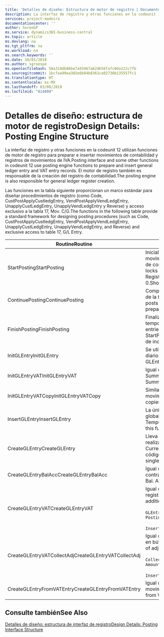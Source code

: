 ```yaml
---
title: 'Detalles de diseño: Estructura de motor de registro | Documentos de Microsoft'
description: La interfaz de registro y otras funciones en la codeunit 12 utilizan funciones de motor de registro para preparar e insertar movimientos de contabilidad y registros de movimientos de IVA. El motor de registro también es responsable de la creación del registro de contabilidad.
services: project-madeira
documentationcenter: ''
author: SorenGP
ms.service: dynamics365-business-central
ms.topic: article
ms.devlang: na
ms.tgt_pltfrm: na
ms.workload: na
ms.search.keywords: ''
ms.date: 10/01/2018
ms.author: sgroespe
ms.openlocfilehash: 58a319db86be7a93467a624b56fafc0da122c7fb
ms.sourcegitcommit: 1bcfaa99ea302e6b84b8361ca02730b135557fc1
ms.translationtype: HT
ms.contentlocale: es-MX
ms.lasthandoff: 03/08/2019
ms.locfileid: "814899"
---
```

# <a name="design-details-posting-engine-structure"></a><span data-ttu-id="7b291-104">Detalles de diseño: estructura de motor de registro</span><span class="sxs-lookup"><span data-stu-id="7b291-104">Design Details: Posting Engine Structure</span></span>
<span data-ttu-id="7b291-105">La interfaz de registro y otras funciones en la codeunit 12 utilizan funciones de motor de registro para preparar e insertar movimientos de contabilidad y registros de movimientos de IVA.</span><span class="sxs-lookup"><span data-stu-id="7b291-105">Posting interface and some other functions in codeunit 12 use posting engine functions to prepare and insert general ledger entry and VAT entry records.</span></span> <span data-ttu-id="7b291-106">El motor de registro también es responsable de la creación del registro de contabilidad.</span><span class="sxs-lookup"><span data-stu-id="7b291-106">The posting engine is also responsible for general ledger register creation.</span></span>  
  
 <span data-ttu-id="7b291-107">Las funciones en la tabla siguiente proporcionan un marco estándar para diseñar procedimientos de registro (como Code, CustPostApplyCustledgEntry, VendPostApplyVendLedgEntry, UnapplyCustLedgEntry, UnapplyVendLedgEntry y Reverse) y acceso exclusivo a la tabla 17, Mov. C/G.</span><span class="sxs-lookup"><span data-stu-id="7b291-107">The functions in the following table provide a standard framework for designing posting procedures (such as Code, CustPostApplyCustledgEntry, VendPostApplyVendLedgEntry, UnapplyCustLedgEntry, UnapplyVendLedgEntry, and Reverse) and exclusive access to table 17, G/L Entry.</span></span>  
  
|<span data-ttu-id="7b291-108">Routine</span><span class="sxs-lookup"><span data-stu-id="7b291-108">Routine</span></span>|<span data-ttu-id="7b291-109">Descripción</span><span class="sxs-lookup"><span data-stu-id="7b291-109">Description</span></span>|  
|-------------|---------------------------------------|  
|<span data-ttu-id="7b291-110">StartPosting</span><span class="sxs-lookup"><span data-stu-id="7b291-110">StartPosting</span></span>|<span data-ttu-id="7b291-111">Inicializa el búfer de registro TempGLEntryBuf, bloquea las tablas de movimientos de contabilidad y de IVA e inicializa el periodo contable, el registro de contabilidad y el tipo de cambio.</span><span class="sxs-lookup"><span data-stu-id="7b291-111">Initializes posting buffer TempGLEntryBuf, locks G/L Entry and VAT Entry tables, and initializes Accounting Period, G/L Register, and Exchange Rate.</span></span> <span data-ttu-id="7b291-112">Si se le llama solo una vez, NextEntryNo es 0.</span><span class="sxs-lookup"><span data-stu-id="7b291-112">Should be called only once, then NextEntryNo is 0.</span></span>|  
|<span data-ttu-id="7b291-113">ContinuePosting</span><span class="sxs-lookup"><span data-stu-id="7b291-113">ContinuePosting</span></span>|<span data-ttu-id="7b291-114">Comprueba y registra el IVA no realizado para el incremento NextTransactionNo de la transacción anterior y prepara el registro de la línea siguiente.</span><span class="sxs-lookup"><span data-stu-id="7b291-114">Checks and posts unrealized VAT for previous transaction increment NextTransactionNo and prepares post of next line.</span></span>|  
|<span data-ttu-id="7b291-115">FinishPosting</span><span class="sxs-lookup"><span data-stu-id="7b291-115">FinishPosting</span></span>|<span data-ttu-id="7b291-116">Finaliza el registro insertando los movimientos de contabilidad desde el búfer temporal a la tabla de la base de datos.</span><span class="sxs-lookup"><span data-stu-id="7b291-116">Completes posting by inserting G/L entries from temporary buffer into database table.</span></span> <span data-ttu-id="7b291-117">Se utiliza siempre con StartPosting.</span><span class="sxs-lookup"><span data-stu-id="7b291-117">Always used together with StartPosting.</span></span> <span data-ttu-id="7b291-118">Comprueba la presencia de inconsistencias.</span><span class="sxs-lookup"><span data-stu-id="7b291-118">Checks for inconsistencies.</span></span>|  
|<span data-ttu-id="7b291-119">InitGLEntry</span><span class="sxs-lookup"><span data-stu-id="7b291-119">InitGLEntry</span></span>|<span data-ttu-id="7b291-120">Se utiliza para inicializar un nuevo movimiento de contabilidad para la línea de diario general.</span><span class="sxs-lookup"><span data-stu-id="7b291-120">Used to initialize new G/L entry for Gen. Jnl Line.</span></span> <span data-ttu-id="7b291-121">Devuelve GLEntry como parámetro.</span><span class="sxs-lookup"><span data-stu-id="7b291-121">Returns GLEntry as parameter.</span></span>|  
|<span data-ttu-id="7b291-122">InitGLEntryVAT</span><span class="sxs-lookup"><span data-stu-id="7b291-122">InitGLEntryVAT</span></span>|<span data-ttu-id="7b291-123">Igual que InitGLEntry, pero también asigna Cta. contrapartida y SummarizeVAT.</span><span class="sxs-lookup"><span data-stu-id="7b291-123">Same as InitGLEntry, but also assigns Bal. Account No. and SummarizeVAT.</span></span>|  
|<span data-ttu-id="7b291-124">InitGLEntryVATCopy</span><span class="sxs-lookup"><span data-stu-id="7b291-124">InitGLEntryVATCopy</span></span>|<span data-ttu-id="7b291-125">Similar a InitGLEntryVAT, pero también copia datos de grupos de registro desde movimientos de IVA antes de SummarizeVAT.</span><span class="sxs-lookup"><span data-stu-id="7b291-125">Similar to InitGLEntryVAT, but also copies posting groups data from VAT Entry before SummarizeVAT.</span></span>|  
|<span data-ttu-id="7b291-126">InsertGLEntry</span><span class="sxs-lookup"><span data-stu-id="7b291-126">InsertGLEntry</span></span>|<span data-ttu-id="7b291-127">La única función que inserta el movimiento de contabilidad general en la tabla global TempGLEntryBuf.</span><span class="sxs-lookup"><span data-stu-id="7b291-127">The only function that inserts G/L entry into global TempGLEntryBuf table.</span></span> <span data-ttu-id="7b291-128">Utilice siempre esta función para insertar.</span><span class="sxs-lookup"><span data-stu-id="7b291-128">Always use this function for insert.</span></span>|  
|<span data-ttu-id="7b291-129">CreateGLEntry</span><span class="sxs-lookup"><span data-stu-id="7b291-129">CreateGLEntry</span></span>|<span data-ttu-id="7b291-130">Lleva a cabo una acción InitGLEntry, asigna un importe adicional de divisa y realiza una acción InsertGLEntry.</span><span class="sxs-lookup"><span data-stu-id="7b291-130">Performs an InitGLEntry, assigns Additional Currency Amount, and then performs InsertGLEntry.</span></span> <span data-ttu-id="7b291-131">Reemplaza varias líneas de código con una sola llamada a función.</span><span class="sxs-lookup"><span data-stu-id="7b291-131">Replaces several lines of code with a single function call.</span></span>|  
|<span data-ttu-id="7b291-132">CreateGLEntryBalAcc</span><span class="sxs-lookup"><span data-stu-id="7b291-132">CreateGLEntryBalAcc</span></span>|<span data-ttu-id="7b291-133">Igual que CreateGLEntry, pero también asigna Tipo contrapartida y Cta. contrapartida.</span><span class="sxs-lookup"><span data-stu-id="7b291-133">Same as CreateGLEntry, but also assigns Bal. Account Type and Bal. Account No.</span></span>|  
|<span data-ttu-id="7b291-134">CreateGLEntryVAT</span><span class="sxs-lookup"><span data-stu-id="7b291-134">CreateGLEntryVAT</span></span>|<span data-ttu-id="7b291-135">Igual que CreateGLEntry, pero con procesamiento adicional para grupos de registro y guardado en búfer temporal de IVA:</span><span class="sxs-lookup"><span data-stu-id="7b291-135">Same as CreateGLEntry, but with additional processing for posting groups and saving to temporary VAT buffer:</span></span><br /><br /> `GLEntry.CopyPostingGroupsFromDtldCVBuf(DtldCVLedgEntryBuf,GenJnlLine."Gen. Posting Type");`<br /><br /> `InsertVATEntriesFromTemp(DtldCVLedgEntryBuf,GLEntry);`|  
|<span data-ttu-id="7b291-136">CreateGLEntryVATCollectAdj</span><span class="sxs-lookup"><span data-stu-id="7b291-136">CreateGLEntryVATCollectAdj</span></span>|<span data-ttu-id="7b291-137">Igual que CreateGLEntry, pero con recopilación adicional de ajustes y guardado en búfer temporal de IVA:</span><span class="sxs-lookup"><span data-stu-id="7b291-137">Same as CreateGLEntry, but with additional collection of adjustments and saving to temporary VAT buffer:</span></span><br /><br /> `CollectAdjustment(AdjAmount,GLEntry.Amount,GLEntry."Additional-Currency Amount",OriginalDateSet);`<br /><br /> `InsertVATEntriesFromTemp(DtldCVLedgEntryBuf,GLEntry);`|  
|<span data-ttu-id="7b291-138">CreateGLEntryFromVATEntry</span><span class="sxs-lookup"><span data-stu-id="7b291-138">CreateGLEntryFromVATEntry</span></span>|<span data-ttu-id="7b291-139">Igual que CreateGLEntry, pero también copia grupos de registro desde movimientos de IVA.</span><span class="sxs-lookup"><span data-stu-id="7b291-139">Same as CreateGLEntry, but also copies posting groups from VAT entry.</span></span>|  
  
## <a name="see-also"></a><span data-ttu-id="7b291-140">Consulte también</span><span class="sxs-lookup"><span data-stu-id="7b291-140">See Also</span></span>  
 [<span data-ttu-id="7b291-141">Detalles de diseño: estructura de interfaz de registro</span><span class="sxs-lookup"><span data-stu-id="7b291-141">Design Details: Posting Interface Structure</span></span>](design-details-posting-interface-structure.md)
